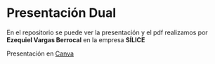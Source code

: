 # Presentación Dual
En el repositorio se puede ver la presentación y el pdf realizamos por **Ezequiel Vargas Berrocal** en la empresa **SÍLICE**

Presentación en [Canva](https://www.canva.com/design/DAGoQbSlt3Q/5uivJez2-LT2giZxj4T03w/edit)
